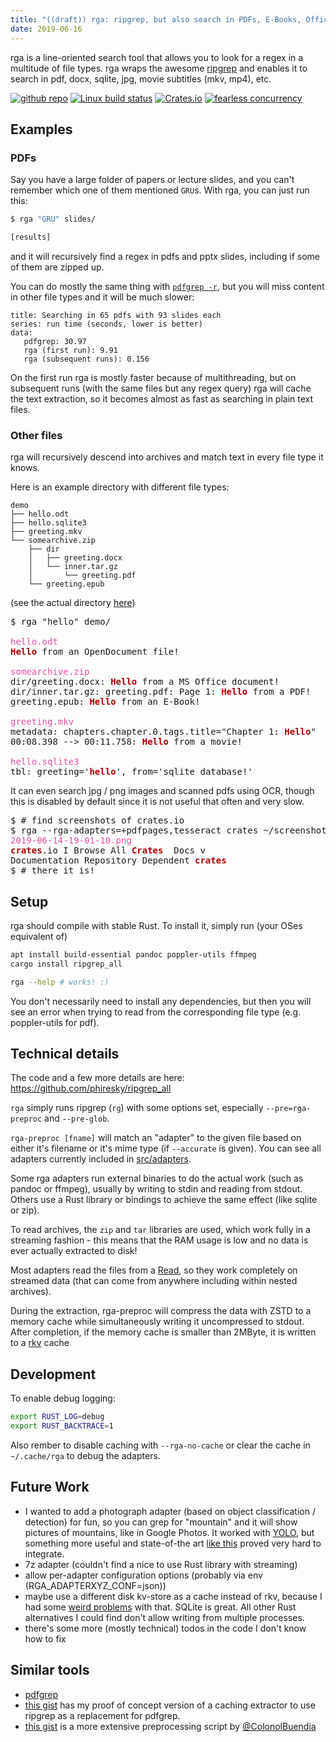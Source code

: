 ```yaml
---
title: "((draft)) rga: ripgrep, but also search in PDFs, E-Books, Office documents, zip, tar.gz, etc."
date: 2019-06-16
---
```


rga is a line-oriented search tool that allows you to look for a regex in a multitude of file types. rga wraps the awesome [ripgrep] and enables it to search in pdf, docx, sqlite, jpg, movie subtitles (mkv, mp4), etc.

[![github repo](https://img.shields.io/badge/repo-github.com%2Fphiresky%2Fripgrep__all-informational.svg)](https://github.com/phiresky/ripgrep_all)
[![Linux build status](https://api.travis-ci.org/phiresky/ripgrep_all.svg)](https://travis-ci.org/phiresky/ripgrep_all)
[![Crates.io](https://img.shields.io/crates/v/ripgrep_all.svg)](https://crates.io/crates/ripgrep_all)
[![fearless concurrency](https://img.shields.io/badge/concurrency-fearless-success.svg)](https://www.reddit.com/r/rustjerk/top/?sort=top&t=all)

## Examples

### PDFs

Say you have a large folder of papers or lecture slides, and you can't remember which one of them mentioned `GRU`s. With rga, you can just run this:

```bash
$ rga "GRU" slides/

[results]
```

and it will recursively find a regex in pdfs and pptx slides, including if some of them are zipped up.

You can do mostly the same thing with [`pdfgrep -r`][pdfgrep], but you will miss content in other file types and it will be much slower:

```barchart
title: Searching in 65 pdfs with 93 slides each
series: run time (seconds, lower is better)
data:
   pdfgrep: 30.97
   rga (first run): 9.91
   rga (subsequent runs): 0.156
```

On the first run rga is mostly faster because of multithreading, but on subsequent runs (with the same files but any regex query) rga will cache the text extraction, so it becomes almost as fast as searching in plain text files.

### Other files

rga will recursively descend into archives and match text in every file type it knows.

Here is an example directory with different file types:

```
demo
├── hello.odt
├── hello.sqlite3
├── greeting.mkv
└── somearchive.zip
    ├── dir
    │   ├── greeting.docx
    │   └── inner.tar.gz
    │       └── greeting.pdf
    └── greeting.epub
```

(see the actual directory [here](https://github.com/phiresky/ripgrep_all/tree/master/exampledir/demodir))

<pre class="ansi2html language-none">$ rga "hello" demo/

<span style="color: #E850A8">hello.odt</span>
<span style="font-weight: bold"></span><span style="font-weight: bold; color: #aa0000">Hello</span> from an OpenDocument file!

<span style="color: #E850A8">somearchive.zip</span>
dir/greeting.docx: <span style="font-weight: bold"></span><span style="font-weight: bold; color: #aa0000">Hello</span> from a MS Office document!
dir/inner.tar.gz: greeting.pdf: Page 1: <span style="font-weight: bold"></span><span style="font-weight: bold; color: #aa0000">Hello</span> from a PDF!
greeting.epub: <span style="font-weight: bold"></span><span style="font-weight: bold; color: #aa0000">Hello</span> from an E-Book!

<span style="color: #E850A8">greeting.mkv</span>
metadata: chapters.chapter.0.tags.title="Chapter 1: <span style="font-weight: bold"></span><span style="font-weight: bold; color: #aa0000">Hello</span>"
00:08.398 --&gt; 00:11.758: <span style="font-weight: bold"></span><span style="font-weight: bold; color: #aa0000">Hello</span> from a movie!

<span style="color: #E850A8">hello.sqlite3</span>
tbl: greeting='<span style="font-weight: bold"></span><span style="font-weight: bold; color: #aa0000">hello</span>', from='sqlite database!'
</pre>

It can even search jpg / png images and scanned pdfs using OCR, though this is disabled by default since it is not useful that often and very slow.

<pre class="ansi2html language-none">$ # find screenshots of crates.io
$ rga --rga-adapters=+pdfpages,tesseract crates ~/screenshots
<span style="color: #E850A8">2019-06-14-19-01-10.png</span>
<span style="font-weight: bold"></span><span style="font-weight: bold; color: #aa0000">crates</span>.io I Browse All <span style="font-weight: bold"></span><span style="font-weight: bold; color: #aa0000">Crates</span>  Docs v
Documentation Repository Dependent <span style="font-weight: bold"></span><span style="font-weight: bold; color: #aa0000">crates</span>
$ # there it is!
</pre>

## Setup

rga should compile with stable Rust. To install it, simply run (your OSes equivalent of)

```bash
apt install build-essential pandoc poppler-utils ffmpeg
cargo install ripgrep_all

rga --help # works! :)
```

You don't necessarily need to install any dependencies, but then you will see an error when trying to read from the corresponding file type (e.g. poppler-utils for pdf).

## Technical details

The code and a few more details are here: <https://github.com/phiresky/ripgrep_all>

`rga` simply runs ripgrep (`rg`) with some options set, especially `--pre=rga-preproc` and `--pre-glob`.

`rga-preproc [fname]` will match an "adapter" to the given file based on either it's filename or it's mime type (if `--accurate` is given). You can see all adapters currently included in [src/adapters](src/adapters).

Some rga adapters run external binaries to do the actual work (such as pandoc or ffmpeg), usually by writing to stdin and reading from stdout. Others use a Rust library or bindings to achieve the same effect (like sqlite or zip).

To read archives, the `zip` and `tar` libraries are used, which work fully in a streaming fashion - this means that the RAM usage is low and no data is ever actually extracted to disk!

Most adapters read the files from a [Read](https://doc.rust-lang.org/std/io/trait.Read.html), so they work completely on streamed data (that can come from anywhere including within nested archives).

During the extraction, rga-preproc will compress the data with ZSTD to a memory cache while simultaneously writing it uncompressed to stdout. After completion, if the memory cache is smaller than 2MByte, it is written to a [rkv](https://docs.rs/rkv/0.9.6/rkv/) cache

## Development

To enable debug logging:

```bash
export RUST_LOG=debug
export RUST_BACKTRACE=1
```

Also rember to disable caching with `--rga-no-cache` or clear the cache in `~/.cache/rga` to debug the adapters.

## Future Work

-   I wanted to add a photograph adapter (based on object classification / detection) for fun, so you can grep for "mountain" and it will show pictures of mountains, like in Google Photos. It worked with [YOLO](https://pjreddie.com/darknet/yolo/), but something more useful and state-of-the art [like this](https://github.com/aimagelab/show-control-and-tell) proved very hard to integrate.
-   7z adapter (couldn't find a nice to use Rust library with streaming)
-   allow per-adapter configuration options (probably via env (RGA_ADAPTERXYZ_CONF=json))
-   maybe use a different disk kv-store as a cache instead of rkv, because I had some [weird problems](src/preproc_cache.rs#30) with that. SQLite is great. All other Rust alternatives I could find don't allow writing from multiple processes.
-   there's some more (mostly technical) todos in the code I don't know how to fix

## Similar tools

-   [pdfgrep][pdfgrep]
-   [this gist](https://gist.github.com/phiresky/5025490526ba70663ab3b8af6c40a8db) has my proof of concept version of a caching extractor to use ripgrep as a replacement for pdfgrep.
-   [this gist](https://gist.github.com/ColonolBuendia/314826e37ec35c616d70506c38dc65aa) is a more extensive preprocessing script by [@ColonolBuendia](https://github.com/ColonolBuendia)

[pdfgrep]: https://pdfgrep.org/
[ripgrep]: https://github.com/BurntSushi/ripgrep
